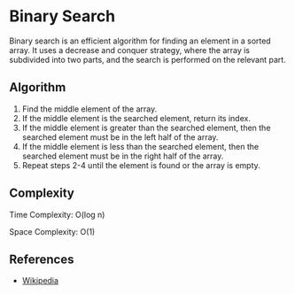 # Binary Search

Binary search is an efficient algorithm for finding an element in a sorted array. It uses a decrease and conquer strategy, where the array is subdivided into two parts, and the search is performed on the relevant part.

## Algorithm

1. Find the middle element of the array.
2. If the middle element is the searched element, return its index.
3. If the middle element is greater than the searched element, then the searched element must be in the left half of the array.
4. If the middle element is less than the searched element, then the searched element must be in the right half of the array.
5. Repeat steps 2-4 until the element is found or the array is empty.

## Complexity

Time Complexity: O(log n)

Space Complexity: O(1)

## References

- [Wikipedia](https://en.wikipedia.org/wiki/Binary_search_algorithm)

